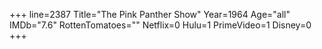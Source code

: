+++
line=2387
Title="The Pink Panther Show"
Year=1964
Age="all"
IMDb="7.6"
RottenTomatoes=""
Netflix=0
Hulu=1
PrimeVideo=1
Disney=0
+++

